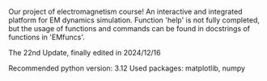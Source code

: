 Our project of electromagnetism course!
An interactive and integrated platform for EM dynamics simulation.
Function 'help' is not fully completed, but the usage of functions and commands can be found in docstrings of functions in 'EMfuncs'.

The 22nd Update, finally edited in 2024/12/16

Recommended python version: 3.12
Used packages: matplotlib, numpy
